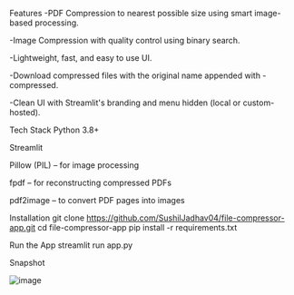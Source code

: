 Features
-PDF Compression to nearest possible size using smart image-based processing.

-Image Compression with quality control using binary search.

-Lightweight, fast, and easy to use UI.

-Download compressed files with the original name appended with -compressed.

-Clean UI with Streamlit's branding and menu hidden (local or custom-hosted).

Tech Stack
Python 3.8+

Streamlit

Pillow (PIL) – for image processing

fpdf – for reconstructing compressed PDFs

pdf2image – to convert PDF pages into images

Installation
git clone https://github.com/SushilJadhav04/file-compressor-app.git
cd file-compressor-app
pip install -r requirements.txt

Run the App
streamlit run app.py


Snapshot

![image](https://github.com/user-attachments/assets/83a4137e-9a8f-403e-81f5-047e33bdb2eb)

